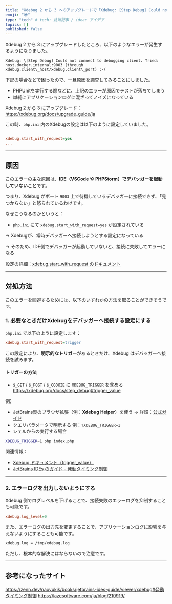 ```yaml
---
title: "Xdebug 2 から 3 へのアップグレードで「Xdebug: [Step Debug] Could not connect to debugging client. Tried: host.docker.internal:9003 (through xdebug.client_host/xdebug.client_port) :-(」のエラーが出るようになった際の対応方法メモ"
emoji: "😎"
type: "tech" # tech: 技術記事 / idea: アイデア
topics: []
published: false
---
```


Xdebug 2 から 3 にアップグレードしたところ、以下のようなエラーが発生するようになりました。

```
Xdebug: \[Step Debug] Could not connect to debugging client. Tried: host.docker.internal:9003 (through xdebug.client\_host/xdebug.client\_port) :-(

````

下記の場合などで困ったので、一旦原因を調査してみることにしました。
- PHPUnitを実行する際などに、上記のエラーが原因でテストが落ちてしまう
- 単純にアプリケーションログに混ざってノイズになっている


Xdebug 2 から 3 にアップグレード：
https://xdebug.org/docs/upgrade_guide/ja



この時、`php.ini` 内のXdebugの設定は以下のように設定していました。

```ini

xdebug.start_with_request=yes
...
````

---

## 原因

このエラーの主な原因は、**IDE（VSCode や PHPStorm）でデバッガーを起動していないこと**です。

つまり、Xdebug がポート `9003` 上で待機しているデバッガーに接続できず、「見つからない」と怒られているわけです。

なぜこうなるのかというと：

* `php.ini` にて `xdebug.start_with_request=yes` が設定されている

→ Xdebugが、常時デバッガーへ接続しようとする設定になっている

→ そのため、IDE側でデバッガーが起動していないと、接続に失敗してエラーになる

設定の詳細：[xdebug.start\_with\_request のドキュメント](https://xdebug.org/docs/all_settings#start_with_request)

---

## 対処方法

このエラーを回避するためには、以下のいずれかの方法を取ることができそうです。

### 1. 必要なときだけXdebugをデバッガーへ接続する設定にする

`php.ini` で以下のように設定します：

```ini
xdebug.start_with_request=trigger
```

この設定により、**明示的なトリガー**があるときだけ、Xdebug はデバッガーへ接続を試みます。

#### トリガーの方法

* `$_GET` / `$_POST` / `$_COOKIE` に `XDEBUG_TRIGGER` を含める
https://xdebug.org/docs/step_debug#trigger_value


例）
* JetBrains製のブラウザ拡張（例：**Xdebug Helper**）を使う
  → 詳細：[公式ガイド](https://pleiades.io/help/phpstorm/browser-debugging-extensions.html#xdebug-helper-extension)
* クエリパラメータで明示する
  例：`?XDEBUG_TRIGGER=1`
* シェルからの実行する場合

```bash
XDEBUG_TRIGGER=1 php index.php
```


関連情報：

* [Xdebug ドキュメント（trigger\_value）](https://xdebug.org/docs/step_debug#trigger_value)
* [JetBrains IDEs のガイド - 発動タイミング制御](https://zenn.dev/naoyukik/books/jetbrains-ides-guide/viewer/xdebug#%E7%99%BA%E5%8B%95%E3%82%BF%E3%82%A4%E3%83%9F%E3%83%B3%E3%82%B0%E5%88%B6%E5%BE%A1)

---

### 2. エラーログを出力しないようにする

Xdebug 側でログレベルを下げることで、接続失敗のエラーログを抑制することも可能です。

```ini
xdebug.log_level=0
```

また、エラーログの出力先を変更することで、アプリケーションログに影響を与えないようにすることも可能です。
```
xdebug.log = /tmp/xdebug.log
```

ただし、根本的な解決にはならないので注意です。

---

## 参考になったサイト
https://zenn.dev/naoyukik/books/jetbrains-ides-guide/viewer/xdebug#発動タイミング制御
https://lazesoftware.com/ja/blog/210919/